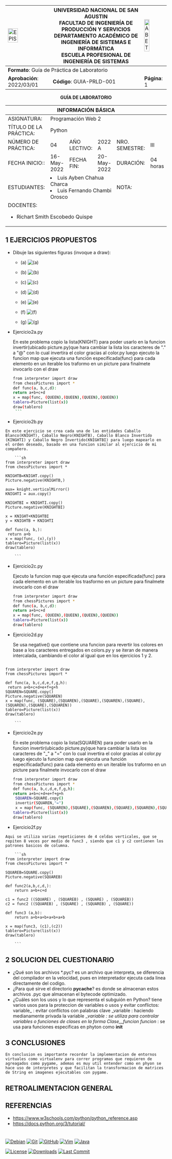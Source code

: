 <div align="center">
<table>
    <theader>
        <tr>
            <td><img src="https://github.com/rescobedoq/pw2/blob/main/epis.png?raw=true" alt="EPIS" style="width:50%; height:auto"/></td>
            <th>
                <span style="font-weight:bold;">UNIVERSIDAD NACIONAL DE SAN AGUSTIN</span><br />
                <span style="font-weight:bold;">FACULTAD DE INGENIERÍA DE PRODUCCIÓN Y SERVICIOS</span><br />
                <span style="font-weight:bold;">DEPARTAMENTO ACADÉMICO DE INGENIERÍA DE SISTEMAS E INFORMÁTICA</span><br />
                <span style="font-weight:bold;">ESCUELA PROFESIONAL DE INGENIERÍA DE SISTEMAS</span>
            </th>
            <td><img src="https://github.com/rescobedoq/pw2/blob/main/abet.png?raw=true" alt="ABET" style="width:50%; height:auto"/></td>
        </tr>
    </theader>
    <tbody>
        <tr><td colspan="3"><span style="font-weight:bold;">Formato</span>: Guía de Práctica de Laboratorio</td></tr>
        <tr><td><span style="font-weight:bold;">Aprobación</span>:  2022/03/01</td><td><span style="font-weight:bold;">Código</span>: GUIA-PRLD-001</td><td><span style="font-weight:bold;">Página</span>: 1</td></tr>
    </tbody>
</table>
</div>

<div align="center">
<span style="font-weight:bold;">GUÍA DE LABORATORIO</span><br />
</div>


<table>
<theader>
<tr><th colspan="6">INFORMACIÓN BÁSICA</th></tr>
</theader>
<tbody>
<tr><td>ASIGNATURA:</td><td colspan="5">Programación Web 2</td></tr>
<tr><td>TÍTULO DE LA PRÁCTICA:</td><td colspan="5">Python</td></tr>
<tr>
<td>NÚMERO DE PRÁCTICA:</td><td>04</td><td>AÑO LECTIVO:</td><td>2022 A</td><td>NRO. SEMESTRE:</td><td>III</td>
</tr>
<tr>
<td>FECHA INICIO::</td><td>16-May-2022</td><td>FECHA FIN:</td><td>20-May-2022</td><td>DURACIÓN:</td><td>04 horas</td>
</tr>
<td>ESTUDIANTES:</td><td colspan ="3"><li>Luis Ayben Chahua Charca</li><li>Luis Fernando Chambi Orosco</li> </td><td>NOTA:</td><td ></td>
</tr>
<tr><td colspan="6">DOCENTES:
<ul>
<li>Richart Smith Escobedo Quispe</li>
</ul>
</td>
</<tr>
</tdbody>
</table>


## 1 EJERCICIOS PROPUESTOS
-  Dibuje las siguientes figuras (invoque a draw):

    *    (a) ![(a)](imagenes/ejercicio_02_a.png)

    *    (b) ![(b)](imagenes/ejercicio_02_b.png)

    *    (c) ![(c)](imagenes/ejercicio_02_c.png)

    *    (d) ![(d)](imagenes/ejercicio_02_d.png)

    *    (e) ![(e)](imagenes/ejercicio_02_e.png)

    *    (f) ![(f)](imagenes/ejercicio_02_f.png)

    *    (g) ![(g)](imagenes/ejercicio_02_g.png)

 
  - Ejercicio2a.py

    En este problema copio la lista(KNIGHT) para poder usarlo en la funcion invertir(ubicado picture.py)que hara cambiar la lista los caracteres de "." a "@"
    con lo cual invertira el color gracias al color.py  luego ejecuto la funcion map que ejecuta una función especificada(func) para cada elemento en un iterable los traformo en un picture para finalmete invocarlo con el draw


       ```sh
     from interpreter import draw
     from chessPictures import *
      def func(a, b,c,d):
     return a+b+c+d
     x = map(func, (QUEEN),(QUEEN),(QUEEN),(QUEEN))
     tablero=Picture(list(x))
     draw(tablero)
        ```

  -  Ejercicio2b.py 

    En este ejercicio se crea cada una de las entidades Caballo Blanco(KNIGHT), Caballo Negro(KNIGHTB), Caballo Blanco Invertido (KINGHTI) y Caballo Negro Invertido(KNIGHTBI) para luego mapearlo en el orden deseado, basado en una funcion similar al ejercicio de mi compañero. 

        ```sh 
    from interpreter import draw
    from chessPictures import *

    KNIGHTB=KNIGHT.copy()
    Picture.negative(KNIGHTB,)

    aux= knight.verticalMirror() 
    KNIGHTI = aux.copy()

    KNIGHTBI = KNIGHTI.copy()
    Picture.negative(KNIGHTBI)

    x = KNIGHT+KNIGHTBI
    y = KNIGHTB + KNIGHTI

    def func(a, b,):
     return a+b
    x = map(func, (x),(y))
    tablero=Picture(list(x))
    draw(tablero)
        
        ```

  -  Ejercicio2c.py

     Ejecuto la funcion map que ejecuta una función especificada(func) para cada elemento en un iterable los trasformo en un picture para finalmete invocarlo con el draw

      ```sh
     from interpreter import draw
     from chessPictures import *
      def func(a, b,c,d):
     return a+b+c+d
     x = map(func, (QUEEN),(QUEEN),(QUEEN),(QUEEN))
     tablero=Picture(list(x))
     draw(tablero)
        ```
  -  Ejercicio2d.py
    
        Se usa negative() que contiene una funcion para revertir los colores en base a los caracteres entregados en colors.py y se iteran de manera intercalada, cambiando el color al igual que en los ejercicios 1 y 2.
        ```sh
    from interpreter import draw
    from chessPictures import *

    def func(a, b,c,d,e,f,g,h):
     return a+b+c+d+e+f+g+h
    SQUAREN=SQUARE.copy()
    Picture.negative(SQUAREN)
    x = map(func, (SQUARE),(SQUAREN),(SQUARE),(SQUAREN),(SQUARE),(SQUAREN),(SQUARE),(SQUAREN))
    tablero=Picture(list(x))
    draw(tablero)

        ```


  -  Ejercicio2e.py

      En este problema copio la lista(SQUAREN) para poder usarlo en la funcion invertir(ubicado picture.py)que hara cambiar la lista los caracteres de "_" a "="
      con lo cual invertira el color gracias al color.py  luego ejecuto la funcion map que ejecuta una función especificada(func) para cada elemento en un iterable los traformo en un picture para finalmete invocarlo con el draw

     ```sh
     from interpreter import draw
     from chessPictures import *
     def func(a, b,c,d,e,f,g,h):
     return a+b+c+d+e+f+g+h
      SQUAREN=SQUARE.copy()
      invertir(SQUAREN,"=")
      x = map(func, (SQUAREN),(SQUARE),(SQUAREN),(SQUARE),(SQUAREN),(SQUARE),(SQUAREN),(SQUARE))
     tablero=Picture(list(x))
     draw(tablero)
        ```

  -  Ejercicio2f.py

    Aqui se utiliza varias repeticiones de 4 celdas verticales, que se repiten 8 veces por medio de func3 , siendo que c1 y c2 contienen los patrones basicos de columna.

        ```sh
    from interpreter import draw
    from chessPictures import *

    SQUAREB=SQUARE.copy()
    Picture.negative(SQUAREB)

    def func2(a,b,c,d,):
        return a+b+c+d

    c1 = func2 ((SQUARE) , (SQUAREB) , (SQUARE) , (SQUAREB))
    c2 = func2 ((SQUAREB) , (SQUARE) , (SQUAREB) , (SQUARE))

    def func3 (a,b):
        return a+b+a+b+a+b+a+b

    x = map(func3, (c1),(c2))
    tablero=Picture(list(x))
    draw(tablero)
    
        ```


## 2 SOLUCION DEL CUESTIONARIO
-   ¿Qué son los archivos *.pyc?
    es un archivo que interpreta, se diferencia del compilador en la velocidad, pues en interpretador ejecuta cada linea directamente del codigo.
-   ¿Para qué sirve el directorio __pycache__?
    es donde se almacenan estos archivos .pyc que almacenan el bytecode optimizado.
-   ¿Cuáles son los usos y lo que representa el subguión en Python?
    tiene varios usos para la proteccion de variables o usos y evitar conflictos:
    variable_ : evitar conflictos con palabras clave
    _variable : haciendo medianamente privada la variable
    __variable : se utiliza para controlar variables o funciones de clases en la forma _Clase__funcion
    funcion__ : se usa para funciones especificas en phyton como __init__

## 3 CONCLUSIONES

    En conclusion es importante recordar la implementacion de entornos virtuales como virtualenv para correr programas que requieren de agreagados como pygame, ademas es muy util entender como en phyon se hace uso de interpretes y que facilitan la transformacion de matrices de String en imagenes ejecutables con pygame.

## RETROALIMENTACION GENERAL 



## REFERENCIAS
-   https://www.w3schools.com/python/python_reference.asp
-   https://docs.python.org/3/tutorial/
#

[license]: https://img.shields.io/github/license/rescobedoq/pw2?label=rescobedoq
[license-file]: https://github.com/rescobedoq/pw2/blob/main/LICENSE

[downloads]: https://img.shields.io/github/downloads/rescobedoq/pw2/total?label=Downloads
[releases]: https://github.com/rescobedoq/pw2/releases/

[last-commit]: https://img.shields.io/github/last-commit/rescobedoq/pw2?label=Last%20Commit

[Debian]: https://img.shields.io/badge/Debian-D70A53?style=for-the-badge&logo=debian&logoColor=white
[debian-site]: https://www.debian.org/index.es.html

[Git]: https://img.shields.io/badge/git-%23F05033.svg?style=for-the-badge&logo=git&logoColor=white
[git-site]: https://git-scm.com/

[GitHub]: https://img.shields.io/badge/github-%23121011.svg?style=for-the-badge&logo=github&logoColor=white
[github-site]: https://github.com/

[Vim]: https://img.shields.io/badge/VIM-%2311AB00.svg?style=for-the-badge&logo=vim&logoColor=white
[vim-site]: https://www.vim.org/

[Java]: https://img.shields.io/badge/java-%23ED8B00.svg?style=for-the-badge&logo=java&logoColor=white
[java-site]: https://docs.oracle.com/javase/tutorial/


[![Debian][Debian]][debian-site]
[![Git][Git]][git-site]
[![GitHub][GitHub]][github-site]
[![Vim][Vim]][vim-site]
[![Java][Java]][java-site]


[![License][license]][license-file]
[![Downloads][downloads]][releases]
[![Last Commit][last-commit]][releases]
